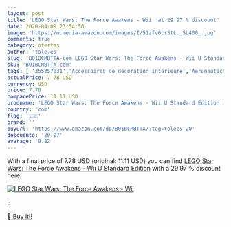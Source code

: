 ```yaml
---
layout: post
title: 'LEGO Star Wars: The Force Awakens - Wii  at 29.97 % discount'
date: 2020-04-09 23:54:56
image: 'https://m.media-amazon.com/images/I/51zfv6crStL._SL400_.jpg'
comments: true
category: ofertas
author: 'tole.es'
slug: 'B01BCMBTTA-com LEGO Star Wars: The Force Awakens - Wii U Standard Edition'
sku: 'B01BCMBTTA-com'
tags: [ '355357031','Accessoires de décoration intérieure','Aeronautica e spazio per bambini','Ameublement et décoration','Astronomia per bambini','Bauspielzeug & Konstruktionsspielzeug','Building & Construction Toys','Collectible Figures & Accessories','Collectible Figures & Memorabilia','Costruzioni','Cuisine et Maison','Décoration de la maison','Décorations murales','Fantascienza','Fantascienza e Fantasy','Fantascienza, horror e fantasy per bambini','Fantascienza per bambini','Fantasy per bambini','Giochi e giocattoli','Hobbies','Jeux de construction','Jeux et Jouets','Jeux et jouets','Juegos de construcción para niños','Juguetes','Juguetes y juegos','LEGO','LEGO friends','Letteratura e narrativa per bambini','Libri','Libri per bambini','Musical Toy Instruments','Produkte','Scienze, natura e tecnologia per bambini','Spielzeug','Toy Types','Toys & Games','Toys Store','lego', ]
actualPrice: 7.78 USD
currency: USD
price: 7.78
comparePrice: 11.11 USD
prodname: 'LEGO Star Wars: The Force Awakens - Wii U Standard Edition'
country: 'com'
flag: '🇺🇸'
brand: ''
buyurl: 'https://www.amazon.com/dp/B01BCMBTTA/?tag=tolees-20'
descuento: '29.97'
average: '9.82'
---
```


With a final price of 7.78 USD (original: 11.11 USD) you can find [LEGO Star Wars: The Force Awakens - Wii U Standard Edition](https://www.amazon.com/dp/B01BCMBTTA/?tag=tolees-20) with a  29.97 % discount here:

[![LEGO Star Wars: The Force Awakens - Wii ](https://m.media-amazon.com/images/I/51zfv6crStL._SL400_.jpg)](https://www.amazon.com/dp/B01BCMBTTA/?tag=tolees-20)

ℹ️:


[🛒 Buy it!!](https://www.amazon.com/dp/B01BCMBTTA/?tag=tolees-20)
